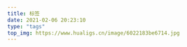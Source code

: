 ```yaml
---
title: 标签
date: 2021-02-06 20:23:10
type: "tags"
top_img: https://www.hualigs.cn/image/6022183be6714.jpg
---
```

